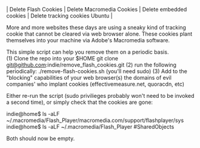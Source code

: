 | Delete Flash Cookies | Delete Macromedia Cookies |  Delete embedded cookies | Delete tracking cookies Ubuntu |

More and more websites these days are using a sneaky kind of tracking cookie that cannot be cleared via web browser alone.  These cookies plant themselves into your machine via Adobe's Macromedia software.  

This simple script can help you remove them on a periodic basis.  
  (1) Clone the repo into your $HOME    git clone git@github.com:indie/remove_flash_cookies.git
  (2) run the following periodically:  ./remove-flash-cookies.sh  (you'll need sudo)
  (3) Add to the "blocking" capabilities of your web browser(s) the domains of evil companies' who implant cookies (effectivemeasure.net, quoracdn, etc)
  
Either re-run the script (sudo privilieges probably won't need to be invoked a second time), or simply check that the cookies are gone:

indie@home$  ls -aLF  ~/.macromedia/Flash_Player/macromedia.com/support/flashplayer/sys
indie@home$  ls -aLF  ~/.macromedia/Flash_Player #SharedObjects

Both should now be empty. 
